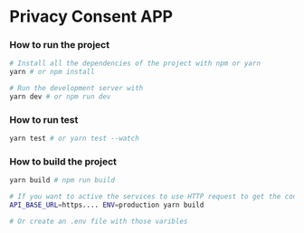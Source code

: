 Privacy Consent APP
==========================================

### How to run the project

```bash
# Install all the dependencies of the project with npm or yarn
yarn # or npm install

# Run the development server with
yarn dev # or npm run dev
```

### How to run test

```bash
yarn test # or yarn test --watch
```

### How to build the project

```bash
yarn build # npm run build

# If you want to active the services to use HTTP request to get the consents from a API use
API_BASE_URL=https.... ENV=production yarn build

# Or create an .env file with those varibles
```